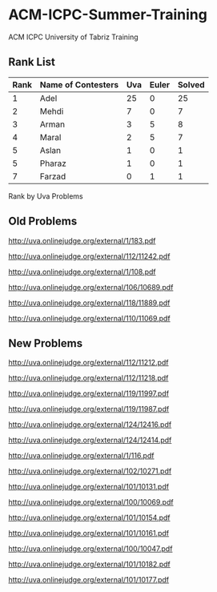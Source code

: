 # ACM-ICPC-Summer-Training
ACM ICPC University of Tabriz Training

## Rank List

| Rank  | Name of Contesters  | Uva | Euler | Solved |
| ----- | ------------------- | --- | ----- | ------ |
| 1     | Adel                | 25  | 0     | 25     |
| 2     | Mehdi               | 7   | 0     | 7      |
| 3     | Arman               | 3   | 5     | 8      |
| 4     | Maral               | 2   | 5     | 7      |
| 5     | Aslan               | 1   | 0     | 1      |
| 5     | Pharaz              | 1   | 0     | 1      |
| 7     | Farzad              | 0   | 1     | 1      |

Rank by Uva Problems

## Old Problems

http://uva.onlinejudge.org/external/1/183.pdf

http://uva.onlinejudge.org/external/112/11242.pdf

http://uva.onlinejudge.org/external/1/108.pdf

http://uva.onlinejudge.org/external/106/10689.pdf

http://uva.onlinejudge.org/external/118/11889.pdf

http://uva.onlinejudge.org/external/110/11069.pdf

## New Problems

http://uva.onlinejudge.org/external/112/11212.pdf

http://uva.onlinejudge.org/external/112/11218.pdf

http://uva.onlinejudge.org/external/119/11997.pdf

http://uva.onlinejudge.org/external/119/11987.pdf

http://uva.onlinejudge.org/external/124/12416.pdf

http://uva.onlinejudge.org/external/124/12414.pdf

http://uva.onlinejudge.org/external/1/116.pdf

http://uva.onlinejudge.org/external/102/10271.pdf

http://uva.onlinejudge.org/external/101/10131.pdf

http://uva.onlinejudge.org/external/100/10069.pdf

http://uva.onlinejudge.org/external/101/10154.pdf

http://uva.onlinejudge.org/external/101/10161.pdf

http://uva.onlinejudge.org/external/100/10047.pdf

http://uva.onlinejudge.org/external/101/10182.pdf

http://uva.onlinejudge.org/external/101/10177.pdf
